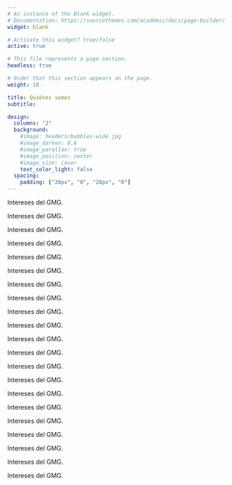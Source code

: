 ```yaml
---
# An instance of the Blank widget.
# Documentation: https://sourcethemes.com/academic/docs/page-builder/
widget: blank

# Activate this widget? true/false
active: true

# This file represents a page section.
headless: true

# Order that this section appears on the page.
weight: 10

title: Quiénes somos
subtitle:

design:
  columns: "2"
  background:
    #image: headers/bubbles-wide.jpg
    #image_darken: 0.6
    #image_parallax: true
    #image_position: center
    #image_size: cover
    text_color_light: false
  spacing:
    padding: ["20px", "0", "20px", "0"]
---
```


Intereses del GMG.

Intereses del GMG.

Intereses del GMG.

Intereses del GMG.

Intereses del GMG.

Intereses del GMG.

Intereses del GMG.

Intereses del GMG.

Intereses del GMG.

Intereses del GMG.

Intereses del GMG.

Intereses del GMG.

Intereses del GMG.

Intereses del GMG.

Intereses del GMG.

Intereses del GMG.

Intereses del GMG.

Intereses del GMG.

Intereses del GMG.

Intereses del GMG.

Intereses del GMG.
